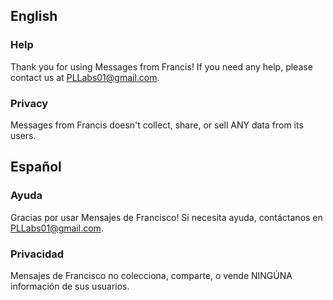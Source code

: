 ## English

### Help
Thank you for using Messages from Francis! If you need any help, please contact us at PLLabs01@gmail.com.

### Privacy
Messages from Francis doesn't collect, share, or sell ANY data from its users.

## Español

### Ayuda
Gracias por usar Mensajes de Francisco! Si necesita ayuda, contáctanos en PLLabs01@gmail.com.

### Privacidad
Mensajes de Francisco no colecciona, comparte, o vende NINGÚNA información de sus usuarios.
